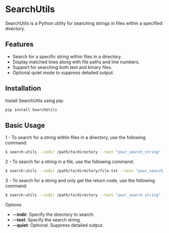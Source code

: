 # SearchUtils

SearchUtils is a Python utility for searching strings in files within a specified directory.

## Features

- Search for a specific string within files in a directory.
- Display matched lines along with file paths and line numbers.
- Support for searching both text and binary files.
- Optional quiet mode to suppress detailed output.

## Installation

Install SearchUtils using pip:

```bash
pip install SearchUtils
```


## Basic Usage

1 - To search for a string within files in a directory, use the following command:

```bash
$ search-utils --indir /path/to/directory --text "your_search_string"
```
2 - To search for a string in a file, use the following command:

```bash
$ search-utils --indir /path/to/directory/file.txt --text "your_search_string"
```
3 - To search for a string and only get the return code, use the following command:

```bash
$ search-utils --indir /path/to/directory --text "your_search_string"
```

Options
* **--indir**: Specify the directory to search.
* **--text**: Specify the search string.
* **--quiet**: Optional. Suppress detailed output.

